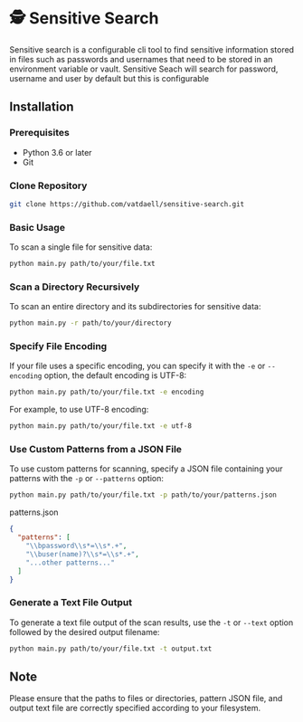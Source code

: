 # 🕵️ Sensitive Search

Sensitive search is a configurable cli tool to find sensitive information stored in files such as passwords and usernames that need to be stored in an environment variable or vault. Sensitive Seach will search for password, username and user by default but this is configurable 

## Installation

### Prerequisites

* Python 3.6 or later
* Git

### Clone Repository

```bash
git clone https://github.com/vatdaell/sensitive-search.git
```

### Basic Usage

To scan a single file for sensitive data:

```bash
python main.py path/to/your/file.txt
```

### Scan a Directory Recursively

To scan an entire directory and its subdirectories for sensitive data:

```bash
python main.py -r path/to/your/directory 
```

### Specify File Encoding

If your file uses a specific encoding, you can specify it with the `-e` or `--encoding` option, the default encoding is UTF-8:

```bash
python main.py path/to/your/file.txt -e encoding
```

For example, to use UTF-8 encoding:

```bash
python main.py path/to/your/file.txt -e utf-8
```

### Use Custom Patterns from a JSON File

To use custom patterns for scanning, specify a JSON file containing your patterns with the `-p` or `--patterns` option:

```bash
python main.py path/to/your/file.txt -p path/to/your/patterns.json
```

patterns.json

```json
{
  "patterns": [
    "\\bpassword\\s*=\\s*.+",
    "\\buser(name)?\\s*=\\s*.+",
    "...other patterns..."
  ]
}
```

### Generate a Text File Output

To generate a text file output of the scan results, use the `-t` or `--text` option followed by the desired output filename:

```bash
python main.py path/to/your/file.txt -t output.txt
```

## Note

Please ensure that the paths to files or directories, pattern JSON file, and output text file are correctly specified according to your filesystem.
